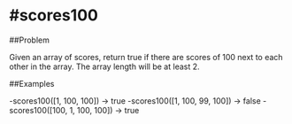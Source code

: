 #	#scores100

##Problem

Given an array of scores, return true if there are scores of 100 next to each other in the array. The array length will be at least 2.

##Examples

-scores100([1, 100, 100]) → true
-scores100([1, 100, 99, 100]) → false
-scores100([100, 1, 100, 100]) → true